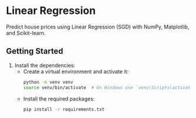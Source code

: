 # Linear Regression

Predict house prices using Linear Regression (SGD) with NumPy, Matplotlib, and Scikit-learn.

## Getting Started

1. Install the dependencies:
   - Create a virtual environment and activate it:
     ```bash
     python -m venv venv
     source venv/bin/activate  # On Windows use `venv\Scripts\activate`
     ```
   - Install the required packages:
     ```bash
     pip install -r requirements.txt
     ```

